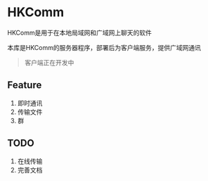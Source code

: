 # HKComm
HKComm是用于在本地局域网和广域网上聊天的软件

本库是HKComm的服务器程序，部署后为客户端服务，提供广域网通讯
> 客户端正在开发中

## Feature
1. 即时通讯
2. 传输文件
3. 群

## TODO
1. 在线传输
2. 完善文档

